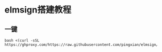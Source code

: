 # elmsign搭建教程
## 一键
```
bash <(curl -sSL https://ghproxy.com/https://raw.githubusercontent.com/pingxian/elmsign/main/elmsign.sh)
```
